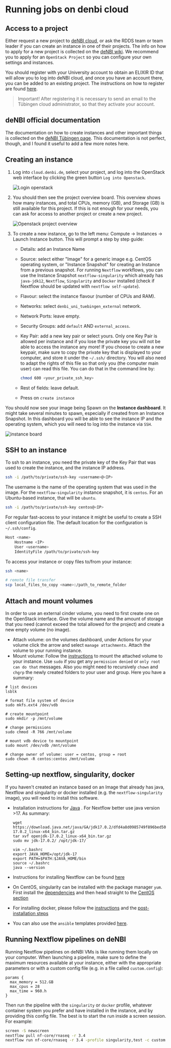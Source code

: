 # Running jobs on denbi cloud

## Access to a project

Either request a new project to [deNBI cloud](https://cloud.denbi.de), or ask the RDDS team or team leader if you can create an instance in one of their projects. The info on how to apply for a new project is collected on the [deNBI wiki](https://cloud.denbi.de/wiki/portal/allocation/). We recommend you to apply for an `OpenStack Project` so you can configure your own settings and instances.

You should register with your University account to obtain an ELIXIR ID that will allow you to log into deNBI cloud, and once you have an account there, you can be added to an existing project. The instructions on how to register are found [here](https://cloud.denbi.de/wiki/registration/).

> Important! After registering it is necessary to send an email to the Tübingen cloud administrator, so that they activate your account.

## deNBI official documentation

The documentation on how to create instances and other important things is collected on the [deNBI Tübingen page](https://cloud.denbi.de/wiki/Compute_Center/Tuebingen). This documentation is not perfect, though, and I found it useful to add a few more notes here.

## Creating an instance

1. Log into `cloud.denbi.de`, select your project, and log into the OpenStack web interface by clicking the green button `Log into Openstack`.

   ![Login openstack](./denbi_cloud_images/login_openstack.png)

2. You should then see the project overview board. This overview shows how many instances, and total CPUs, memory (GB), and Storage (GB) is still available for this project. If this is not enough for your needs, you can ask for access to another project or create a new project.

   ![Openstack project overview](./denbi_cloud_images/project_overview_board.png)

3. To create a new instance, go to the left menu: Compute -> Instances -> Launch Instance button. This will prompt a step by step guide:

   - Details: add an Instance Name
   - Source: select either "Image" for a generic image e.g. CentOS operating system, or "Instance Snapshot" for creating an Instance from a previous snapshot. For running `Nextflow` workflows, you can use the Instance Snapshot `nextflow-singularity` which already has `java-jdk12`, `Nextflow`, `Singularity` and `Docker` installed (check if Nextflow should be updated with `nextflow self-update`).
   - Flavour: select the instance flavour (number of CPUs and RAM).
   - Networks: select `denbi_uni_tuebingen_external` network.
   - Network Ports: leave empty.
   - Security Groups: add `default` AND `external_access`.
   - Key Pair: add a new key pair or select yours. Only one Key Pair is allowed per instance and if you lose the private key you will not be able to access the instance any more! If you choose to create a new keypair, make sure to copy the private key that is displayed to your computer, and store it under the `~/.ssh/` directory. You will also need to adapt the rights of this file so that only you (the computer main user) can read this file. You can do that in the command line by:

     ```bash
     chmod 600 <your_private_ssh_key>
     ```

   - Rest of fields: leave default.
   - Press on `create instance`

You should now see your image being Spawn on the **Instance dashboard**. It might take several minutes to spawn, especially if created from an Instance Snapshot. In this dashboard you will be able to see the instance IP and the operating system, which you will need to log into the instance via `SSH`.

![instance board](./denbi_cloud_images/instance_IP_username.png)

## SSH to an instance

To ssh to an instance, you need the private key of the Key Pair that was used to create the instance, and the instance IP address.

```bash
ssh -i /path/to/private/ssh-key <username>@<IP>
```

The username is the name of the operating system that was used in the image. For the `nextflow-singularity` instance snapshot, it is `centos`. For an Ubuntu-based instance, that will be `ubuntu`.

```bash
ssh -i /path/to/private/ssh-key centos@<IP>
```

For regular fast-access to your instance it might be useful to create a SSH client configuration file. The default location for the configuration is `~/.ssh/config`.

```bash
Host <name>
    Hostname <IP>
    User <username>
    IdentityFile /path/to/private/ssh-key
```

To access your instance or copy files to/from your instance:

```bash
ssh <name>

# remote file transfer
scp local_files_to_copy <name>:/path_to_remote_folder
```

## Attach and mount volumes

In order to use an external cinder volume, you need to first create one on the OpenStack interface. Give the volume name and the amount of storage that you need (cannot exceed the total allowed for the project) and create a new empty volume (no image).

- Attach volume: on the volumes dashboard, under Actions for your volume click the arrow and select `manage attachments`. Attach the volume to your running instance.
- Mount volume: Follow the [instructions](https://cloud.denbi.de/wiki/Compute_Center/Tuebingen/#using-cinder-volumes) to mount the attached volume to your instance. Use `sudo` if you get any `permission denied` or `only root can do that` messages. Also you might need to recursively `chown` and `chgrp` the newly created folders to your user and group. Here you have a summary:

```
# list devices
lsblk

# format file system of device
sudo mkfs.ext4 /dev/vdb

# create mountpoint
sudo mkdir -p /mnt/volume

# change permissions
sudo chmod -R 766 /mnt/volume

# mount vdb device to mountpoint
sudo mount /dev/vdb /mnt/volume

# change owner of volume: user = centos, group = root
sudo chown -R centos:centos /mnt/volume
```

## Setting-up nextflow, singularity, docker

If you haven't created an instance based on an Image that already has java, Nextflow and singularity or docker installed (e.g. the `nextflow-singularity` image), you will need to install this software.

- Installation instructions for [Java](https://phoenixnap.com/kb/install-java-on-centos) . For Nextflow better use java version >17. As summary:

  ```
  wget https://download.java.net/java/GA/jdk17.0.2/dfd4a8d0985749f896bed50d7138ee7f/8/GPL/openjdk-17.0.2_linux-x64_bin.tar.gz
  tar xvf openjdk-17.0.2_linux-x64_bin.tar.gz
  sudo mv jdk-17.0.2/ /opt/jdk-17/

  vim ~/.bashrc
  export JAVA_HOME=/opt/jdk-17
  export PATH=$PATH:$JAVA_HOME/bin
  source ~/.bashrc
  java --version
  ```

- Instructions for installing Nextflow can be found [here](https://www.nextflow.io/docs/latest/getstarted.html)
- On CentOS, singularity can be installed with the package manager `yum`. First install the [dependencies](https://sylabs.io/guides/3.0/user-guide/installation.html#before-you-begin) and then head straight to the [CentOS section](https://sylabs.io/guides/3.0/user-guide/installation.html#install-the-centos-rhel-package-using-yum)
- For installing docker, please follow the [instructions](https://docs.docker.com/engine/install/centos/) and the [post-installation steps](https://docs.docker.com/engine/install/linux-postinstall/)
- You can also use the `ansible` templates provided [here](https://github.com/qbic-projects/r-project-template/blob/main/README.md).

## Running Nextflow pipelines on deNBI

Running Nextflow pipelines on deNBI VMs is like running them locally on your computer. When launching a pipeline, make sure to define the maximum resources available at your instance, either with the appropriate parameters or with a custom config file (e.g. in a file called `custom.config`):

```console
params {
  max_memory = 512.GB
  max_cpus = 28
  max_time = 960.h
}
```

Then run the pipeline with the `singularity` or `docker` profile, whatever container system you prefer and have installed in the instance, and by providing this config file. The best is to start the run inside a screen session. For example:

```bash
screen -S newscreen
nextflow pull nf-core/rnaseq -r 3.4
nextflow run nf-core/rnaseq -r 3.4 -profile singularity,test -c custom.config
```
